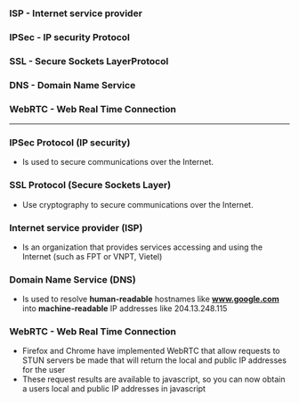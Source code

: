 ### ISP - Internet service provider
### IPSec - IP security Protocol
### SSL - Secure Sockets LayerProtocol
### DNS - Domain Name Service
### WebRTC - Web Real Time Connection


-----------------------------------------

### IPSec Protocol (IP security)
* Is used to secure communications over the Internet.

### SSL Protocol (Secure Sockets Layer)
* Use cryptography to secure communications over the Internet.

### Internet service provider (ISP)
* Is an organization that provides services accessing and using the Internet (such as FPT or VNPT, Vietel)

### Domain Name Service (DNS)
* Is used to resolve **human-readable** hostnames like **www.google.com** into **machine-readable** IP addresses like 204.13.248.115

### WebRTC - Web Real Time Connection
* Firefox and Chrome have implemented WebRTC that allow requests to STUN servers be made that will return the local and public IP addresses for the user
* These request results are available to javascript, so you can now obtain a users local and public IP addresses in javascript

